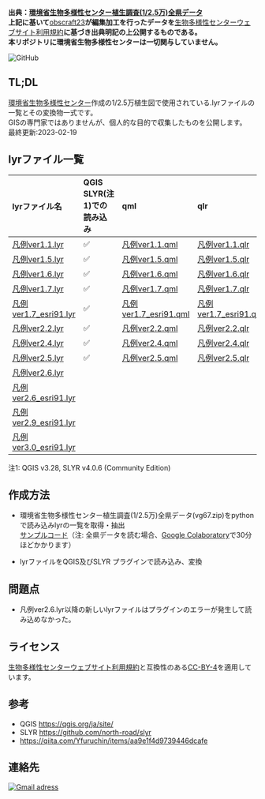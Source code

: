 **出典：[環境省生物多様性センター植生調査(1/2.5万)全県データ](http://gis.biodic.go.jp/webgis/sc-025.html?kind=vg67)** <br>
**上記に基いて**[obscraft23](https://github.com/obscraft23)**が編集加工を行ったデータを**[生物多様性センターウェブサイト利用規約](https://www.biodic.go.jp/copyright/terms_of_service.html)**に基づき出典明記の上公開するものである。** <br>
**本リポジトリに環境省生物多様性センターは一切関与していません。** <br>

![GitHub](https://img.shields.io/github/license/obscraft23/japan-vegetation-map-legend-lyr?style=for-the-badge)

## TL;DL

[環境省生物多様性センター](https://www.biodic.go.jp/)作成の1/2.5万植生図で使用されている.lyrファイルの一覧とその変換物一式です。<br>
GISの専門家ではありませんが、個人的な目的で収集したものを公開します。<br>
最終更新:2023-02-19

## lyrファイル一覧
| lyrファイル名 | QGIS SLYR(注1)での読み込み |  qml | qlr | xml | png |
|:------ |:------ |:------ |:------ |:------ |:------ |
|[凡例ver1.1.lyr](lyr/凡例ver1.1.lyr)| :white_check_mark: | [凡例ver1.1.qml](qml/凡例ver1.1.qml)|[凡例ver1.1.qlr](qlr/凡例ver1.1.qlr) | [legends.v1_1.xml](xml/legends.v1_1.xml)| [png.legends.v1_1](png/png.legends.v1_1) |
|[凡例ver1.5.lyr](lyr/凡例ver1.5.lyr)| :white_check_mark: | [凡例ver1.5.qml](qml/凡例ver1.5.qml)|[凡例ver1.5.qlr](qlr/凡例ver1.5.qlr) | [legends.v1_5.xml](xml/legends.v1_5.xml)| [png.legends.v1_5](png/png.legends.v1_5)|
|[凡例ver1.6.lyr](lyr/凡例ver1.6.lyr)| :white_check_mark: |[凡例ver1.6.qml](qml/凡例ver1.6.qml) | [凡例ver1.6.qlr](qlr/凡例ver1.6.qlr)| [legends.v1_6.xml](xml/legends.v1_6.xml)| [png.legends.v1_6](png/png.legends.v1_6)|
|[凡例ver1.7.lyr](lyr/凡例ver1.7.lyr)| :white_check_mark:| [凡例ver1.7.qml](qml/凡例ver1.7.qml)| [凡例ver1.7.qlr](qlr/凡例ver1.7.qlr)| [legends.v1_7.xml](xml/legends.v1_7.xml)| [png.legends.v1_7](png/png.legends.v1_7)|
|[凡例ver1.7_esri91.lyr](lyr/凡例ver1.7_esri91.lyr)| :white_check_mark:| [凡例ver1.7_esri91.qml](qml/凡例ver1.7_esri91.qml)| [凡例ver1.7_esri91.qlr](qlr/凡例ver1.7_esri91.qlr)| [legends.v1_7.esri91.xml](xml/legends.v1_7.esri91.xml)| [png.legends.v1_7.esri91](png/png.legends.v1_7.esri91)|
|[凡例ver2.2.lyr](lyr/凡例ver2.2.lyr)| :white_check_mark:| [凡例ver2.2.qml](qml/凡例ver2.2.qml)|[凡例ver2.2.qlr](qlr/凡例ver2.2.qlr) | [legends.v2_2.xml](xml/legends.v2_2.xml)| [png.legends.v2_2](png/png.legends.v2_2)|
|[凡例ver2.4.lyr](lyr/凡例ver2.4.lyr)| :white_check_mark:| [凡例ver2.4.qml](qml/凡例ver2.4.qml)| [凡例ver2.4.qlr](qlr/凡例ver2.4.qlr)| [legends.v2_4.xml](xml/legends.v2_4.xml)| [png.legends.v2_4](png/png.legends.v2_4)|
|[凡例ver2.5.lyr](lyr/凡例ver2.5.lyr)| :white_check_mark:|[凡例ver2.5.qml](qml/凡例ver2.5.qml) | [凡例ver2.5.qlr](qlr/凡例ver2.5.qlr)| [legends.v2_5.xml](xml/legends.v2_5.xml)| [png.legends.v2_5](png/png.legends.v2_5)|
|[凡例ver2.6.lyr](lyr/凡例ver2.6.lyr)| | | | | |
|[凡例ver2.6_esri91.lyr](lyr/凡例ver2.6_esri91.lyr)| | | | | |
|[凡例ver2.9_esri91.lyr](lyr/凡例ver2.9_esri91.lyr)| | | | | |
|[凡例ver3.0_esri91.lyr](lyr/凡例ver3.0_esri91.lyr)| | | | | |

注1: QGIS v3.28, SLYR v4.0.6 (Community Edition)

## 作成方法

+ 環境省生物多様性センター植生調査(1/2.5万)全県データ(vg67.zip)をpythonで読み込みlyrの一覧を取得・抽出<br>
[サンプルコード](abstract_lyr.py)（注: 全県データを読む場合、[Google Colaboratory](https://colab.research.google.com/?hl=ja)で30分ほどかかります）

+ lyrファイルをQGIS及びSLYR プラグインで読み込み、変換

## 問題点
+ 凡例ver2.6.lyr以降の新しいlyrファイルはプラグインのエラーが発生して読み込めなかった。

## ライセンス
[生物多様性センターウェブサイト利用規約](https://www.biodic.go.jp/copyright/terms_of_service.html)と互換性のある[CC-BY-4](https://creativecommons.org/licenses/by/4.0/legalcode.ja)を適用しています。

## 参考
+ QGIS https://qgis.org/ja/site/
+ SLYR https://github.com/north-road/slyr
+ https://qiita.com/Yfuruchin/items/aa9e1f4d9739446dcafe

## 連絡先

[![Gmail adress](https://img.shields.io/badge/Gmail-D14836?style=for-the-badge&logo=gmail&logoColor=white)](obscraft23@gmail.com)
